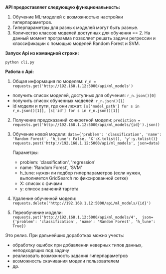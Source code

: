 __API предоставляет следующую функциональность:__
1) Обучение ML-моделей с возможностью настройки гиперпараметров.
2) Гиперпараметры для разных моделей могут быть разные.
3) Количество классов моделей доступных для обучения == 2. На данный момент программа позволяет решать задачи регрессии и классификации с помощью моделей Random Forest и SVM.

__Запуск Api из командной строки:__

``python cli.py``

__Работа с Api:__

1. Общая информация по моделям:
``r_n = requests.get('http://192.168.1.12:5000/api/ml_models')``
- получить список моделей, доступных для обучения: ``r_n.json()[0]``
- получить список обученных моделей: ``r_n.json()[1]``
- id модели и пути, где они лежат:
``[s['model_path'] for s in r_n.json()[1]], [s['id'] for s in r_n.json()[1]]``
2. Получение предсказаний конкретной модели:
``prediction = requests.get('http://192.168.1.12:5000/api/ml_models/{id}').json()``
3. Обучение новой модели:
 ``data={'problem': 'classification', 'name': 'Random Forest', 'h_tune': False, 'X':X.tolist(), 'y':y.tolist()}``
 ``requests.post('http://192.168.1.12:5000/api/ml_models', json=data)``
 
   Параметры:
   - problem: 'classification', 'regression'
   - name: 'Random Forest', 'SVM'
   - h_tune: нужен ли подбор гиперпараметров (если нужен, выполняется GridSearch по фиксированной сетке)
   - X: список с фичами
   - y: список значений таргета
   
4. Удаление обученной модели:
``requests.delete('http://192.168.1.12:5000/api/ml_models/{id}')``
5. Переобучение модели:
``requests.put('http://192.168.1.12:5000/api/ml_models/4', 
             json={'problem': 'classification', 'name': 'Random Forest', 'h_tune': True})``

Это релиз. При дальнейших доработках можно учесть:
- обработку ошибок при добавлении неверных типов данных, неподходящих под задачу
- реализовать возможность задания гиперпараметров
- возможность скачивания модели пользователем
- др.

